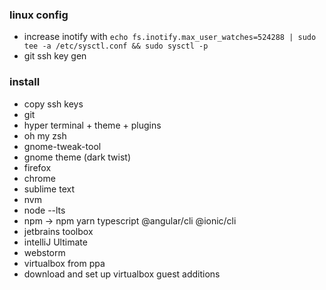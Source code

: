### linux config

* increase inotify with
`echo fs.inotify.max_user_watches=524288 | sudo tee -a /etc/sysctl.conf && sudo sysctl -p`
* git ssh key gen

### install  
* copy ssh keys  
* git  
* hyper terminal + theme + plugins    
* oh my zsh  
* gnome-tweak-tool  
* gnome theme (dark twist)  
* firefox  
* chrome  
* sublime text  
* nvm  
* node --lts
* npm -> npm yarn typescript @angular/cli @ionic/cli
* jetbrains toolbox  
* intelliJ Ultimate
* webstorm
* virtualbox from ppa  
* download and set up virtualbox guest additions  
